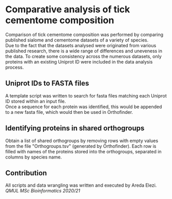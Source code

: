 # Comparative analysis of tick cementome composition
Comparison of tick cementome composition was performed by comparing published sialome and cementome datasets of a variety of species. <br>
Due to the fact that the datasets analysed were originated from various published research, there is a wide range of differences and uneveness in the data.
To create some consistency across the numerous datasets, only proteins with an existing Uniprot ID were included in the data analysis process.

## Uniprot IDs to FASTA files
A template script was written to search for fasta files matching each Uniprot ID stored within an input file. <br>
Once a sequence for each protein was identified, this would be appended to a new fasta file, which would then be used in Orthofinder.

## Identifying proteins in shared orthogroups 
Obtain a list of shared orthogroups by removing rows with empty values from the file "Orthogroups.tsv" (generated by Orthofinder). 
Each row is filled with names of the proteins stored into the orthogroups, separated in columns by species name.

## Contribution
All scripts and data wrangling was written and executed by Areda Elezi. <br>
_QMUL MSc Bioinformatics 2020/21_
